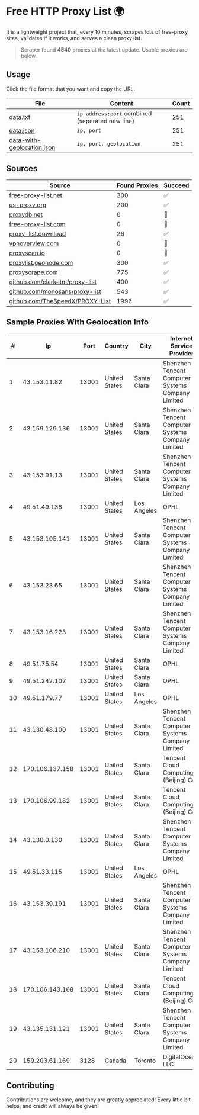 
# Free HTTP Proxy List 🌍

It is a lightweight project that, every 10 minutes, scrapes lots of free-proxy sites, validates if it works, and serves a clean proxy list.


> Scraper found **4540** proxies at the latest update. Usable proxies are below.

## Usage

Click the file format that you want and copy the URL.


|File|Content|Count|
|----|-------|-----|
|[data.txt](https://raw.githubusercontent.com/themiralay/Proxy-List-World/master/data.txt)|`ip_address:port` combined (seperated new line)|251|
|[data.json](https://raw.githubusercontent.com/themiralay/Proxy-List-World/master/data.json)|`ip, port`|251|
|[data-with-geolocation.json](https://raw.githubusercontent.com/themiralay/Proxy-List-World/master/data-with-geolocation.json)|`ip, port, geolocation`|251|

## Sources

|Source|Found Proxies|Succeed|
|------|-------------|-------|
|[free-proxy-list.net](https://free-proxy-list.net)|300|✅|
|[us-proxy.org](https://www.us-proxy.org)|200|✅|
|[proxydb.net](http://proxydb.net)|0|🚫|
|[free-proxy-list.com](https://free-proxy-list.com/?page=&port=&type%5B%5D=http&type%5B%5D=https&up_time=0&search=Search)|0|🚫|
|[proxy-list.download](https://www.proxy-list.download/HTTP)|26|✅|
|[vpnoverview.com](https://vpnoverview.com/privacy/anonymous-browsing/free-proxy-servers)|0|🚫|
|[proxyscan.io](https://www.proxyscan.io)|0|🚫|
|[proxylist.geonode.com](https://proxylist.geonode.com/api/proxy-list?limit=300&page=1&sort_by=lastChecked&sort_type=desc&protocols=http,https)|300|✅|
|[proxyscrape.com](https://api.proxyscrape.com/v2/?request=displayproxies&protocol=http&timeout=10000&country=all&ssl=all&anonymity=all)|775|✅|
|[github.com/clarketm/proxy-list](https://raw.githubusercontent.com/clarketm/proxy-list/master/proxy-list-raw.txt)|400|✅|
|[github.com/monosans/proxy-list](https://raw.githubusercontent.com/monosans/proxy-list/main/proxies/http.txt)|543|✅|
|[github.com/TheSpeedX/PROXY-List](https://raw.githubusercontent.com/TheSpeedX/PROXY-List/master/http.txt)|1996|✅|


## Sample Proxies With Geolocation Info

|#|Ip|Port|Country|City|Internet Service Provider|
|-|--|----|-------|----|-------------------------|
|1|43.153.11.82|13001|United States|Santa Clara|Shenzhen Tencent Computer Systems Company Limited|
|2|43.159.129.136|13001|United States|Santa Clara|Shenzhen Tencent Computer Systems Company Limited|
|3|43.153.91.13|13001|United States|Santa Clara|Shenzhen Tencent Computer Systems Company Limited|
|4|49.51.49.138|13001|United States|Los Angeles|OPHL|
|5|43.153.105.141|13001|United States|Santa Clara|Shenzhen Tencent Computer Systems Company Limited|
|6|43.153.23.65|13001|United States|Santa Clara|Shenzhen Tencent Computer Systems Company Limited|
|7|43.153.16.223|13001|United States|Santa Clara|Shenzhen Tencent Computer Systems Company Limited|
|8|49.51.75.54|13001|United States|Santa Clara|OPHL|
|9|49.51.242.102|13001|United States|Santa Clara|OPHL|
|10|49.51.179.77|13001|United States|Los Angeles|OPHL|
|11|43.130.48.100|13001|United States|Santa Clara|Shenzhen Tencent Computer Systems Company Limited|
|12|170.106.137.158|13001|United States|Santa Clara|Tencent Cloud Computing (Beijing) Co|
|13|170.106.99.182|13001|United States|Santa Clara|Tencent Cloud Computing (Beijing) Co|
|14|43.130.0.130|13001|United States|Santa Clara|Shenzhen Tencent Computer Systems Company Limited|
|15|49.51.33.115|13001|United States|Los Angeles|OPHL|
|16|43.153.39.191|13001|United States|Santa Clara|Shenzhen Tencent Computer Systems Company Limited|
|17|43.153.106.210|13001|United States|Santa Clara|Shenzhen Tencent Computer Systems Company Limited|
|18|170.106.143.168|13001|United States|Santa Clara|Tencent Cloud Computing (Beijing) Co|
|19|43.135.131.121|13001|United States|Santa Clara|Shenzhen Tencent Computer Systems Company Limited|
|20|159.203.61.169|3128|Canada|Toronto|DigitalOcean, LLC|



## Contributing

Contributions are welcome, and they are greatly appreciated! Every
little bit helps, and credit will always be given.

